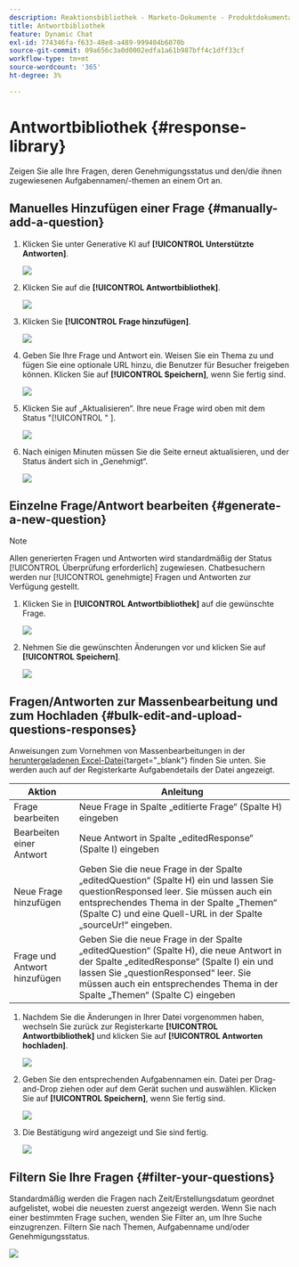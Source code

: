 ```yaml
---
description: Reaktionsbibliothek - Marketo-Dokumente - Produktdokumentation
title: Antwortbibliothek
feature: Dynamic Chat
exl-id: 774346fa-f633-48e8-a489-999404b6070b
source-git-commit: 09a656c3a0d0002edfa1a61b987bff4c1dff33cf
workflow-type: tm+mt
source-wordcount: '365'
ht-degree: 3%

---
```


# Antwortbibliothek {#response-library}

Zeigen Sie alle Ihre Fragen, deren Genehmigungsstatus und den/die ihnen zugewiesenen Aufgabennamen/-themen an einem Ort an.

## Manuelles Hinzufügen einer Frage {#manually-add-a-question}

1. Klicken Sie unter Generative KI auf **[!UICONTROL Unterstützte Antworten]**.

   ![](assets/response-library-1.png)

1. Klicken Sie auf die **[!UICONTROL Antwortbibliothek]**.

   ![](assets/response-library-2.png)

1. Klicken Sie **[!UICONTROL Frage hinzufügen]**.

   ![](assets/response-library-3.png)

1. Geben Sie Ihre Frage und Antwort ein. Weisen Sie ein Thema zu und fügen Sie eine optionale URL hinzu, die Benutzer für Besucher freigeben können. Klicken Sie auf **[!UICONTROL Speichern]**, wenn Sie fertig sind.

   ![](assets/response-library-4.png)

1. Klicken Sie auf „Aktualisieren“. Ihre neue Frage wird oben mit dem Status &quot;[!UICONTROL &quot; &#x200B;].

   ![](assets/response-library-5.png)

1. Nach einigen Minuten müssen Sie die Seite erneut aktualisieren, und der Status ändert sich in „Genehmigt“.

   ![](assets/response-library-6.png)

## Einzelne Frage/Antwort bearbeiten {#generate-a-new-question}

>[!NOTE]
>
>Allen generierten Fragen und Antworten wird standardmäßig der Status [!UICONTROL Überprüfung erforderlich] zugewiesen. Chatbesuchern werden nur [!UICONTROL genehmigte] Fragen und Antworten zur Verfügung gestellt.

1. Klicken Sie in **[!UICONTROL Antwortbibliothek]** auf die gewünschte Frage.

   ![](assets/response-library-7.png)

1. Nehmen Sie die gewünschten Änderungen vor und klicken Sie auf **[!UICONTROL Speichern]**.

   ![](assets/response-library-8.png)

## Fragen/Antworten zur Massenbearbeitung und zum Hochladen {#bulk-edit-and-upload-questions-responses}

Anweisungen zum Vornehmen von Massenbearbeitungen in der [heruntergeladenen Excel-Datei](/help/marketo/product-docs/demand-generation/dynamic-chat/generative-ai/question-generation.md#download-questions-and-responses){target="_blank"} finden Sie unten. Sie werden auch auf der Registerkarte Aufgabendetails der Datei angezeigt.

<table>
<thead>
  <tr>
    <th>Aktion</th>
    <th>Anleitung</th>
  </tr>
</thead>
<tbody>
  <tr>
    <td>Frage bearbeiten</td>
    <td>Neue Frage in Spalte „editierte Frage“ (Spalte H) eingeben</td>
  </tr>
  <tr>
    <td>Bearbeiten einer Antwort</td>
    <td>Neue Antwort in Spalte „editedResponse“ (Spalte I) eingeben</td>
  </tr>
  <tr>
    <td>Neue Frage hinzufügen</td>
    <td>Geben Sie die neue Frage in der Spalte „editedQuestion“ (Spalte H) ein und lassen Sie questionResponsed leer. Sie müssen auch ein entsprechendes Thema in der Spalte „Themen“ (Spalte C) und eine Quell-URL in der Spalte „sourceUr!“ eingeben.</td>
  </tr>
  <tr>
    <td>Frage und Antwort hinzufügen</td>
    <td>Geben Sie die neue Frage in der Spalte „editedQuestion“ (Spalte H), die neue Antwort in der Spalte „editedResponse“ (Spalte I) ein und lassen Sie „questionResponsed“ leer. Sie müssen auch ein entsprechendes Thema in der Spalte „Themen“ (Spalte C) eingeben</td>
  </tr>
</tbody>
</table>

1. Nachdem Sie die Änderungen in Ihrer Datei vorgenommen haben, wechseln Sie zurück zur Registerkarte **[!UICONTROL Antwortbibliothek]** und klicken Sie auf **[!UICONTROL Antworten hochladen]**.

   ![](assets/response-library-9.png)

1. Geben Sie den entsprechenden Aufgabennamen ein. Datei per Drag-and-Drop ziehen oder auf dem Gerät suchen und auswählen. Klicken Sie auf **[!UICONTROL Speichern]**, wenn Sie fertig sind.

   ![](assets/response-library-10.png)

1. Die Bestätigung wird angezeigt und Sie sind fertig.

   ![](assets/response-library-11.png)

## Filtern Sie Ihre Fragen {#filter-your-questions}

Standardmäßig werden die Fragen nach Zeit/Erstellungsdatum geordnet aufgelistet, wobei die neuesten zuerst angezeigt werden. Wenn Sie nach einer bestimmten Frage suchen, wenden Sie Filter an, um Ihre Suche einzugrenzen. Filtern Sie nach Themen, Aufgabenname und/oder Genehmigungsstatus.

![](assets/response-library-12.png)
